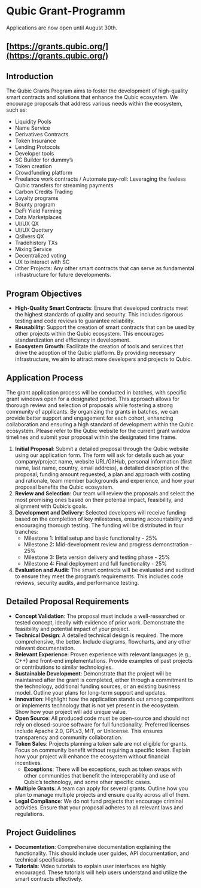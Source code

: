 # Qubic Grant-Programm

Applications are now open until August 30th.

## [https://grants.qubic.org/](https://grants.qubic.org/)

## Introduction

The Qubic Grants Program aims to foster the development of high-quality smart contracts and solutions that enhance the Qubic ecosystem. We encourage proposals that address various needs within the ecosystem, such as:

- Liquidity Pools
- Name Service
- Derivatives Contracts
- Token Insurance
- Lending Protocols
- Developer tools
- SC Builder for dummy’s
- Token creation
- Crowdfunding platform
- Freelance work contracts / Automate pay-roll: Leveraging the feeless Qubic transfers for streaming payments
- Carbon Credits Trading
- Loyalty programs
- Bounty program
- DeFi Yield Farming
- Data Marketplaces
- UI/UX QX
- UI/UX Quottery
- Qsilvers QX
- Tradehistory TXs
- Mixing Service
- Decentralized voting
- UX to interact with SC
- Other Projects: Any other smart contracts that can serve as fundamental infrastructure for future developments.

## Program Objectives

- **High-Quality Smart Contracts**: Ensure that developed contracts meet the highest standards of quality and security. This includes rigorous testing and code reviews to guarantee reliability.
- **Reusability**: Support the creation of smart contracts that can be used by other projects within the Qubic ecosystem. This encourages standardization and efficiency in development.
- **Ecosystem Growth**: Facilitate the creation of tools and services that drive the adoption of the Qubic platform. By providing necessary infrastructure, we aim to attract more developers and projects to Qubic.

## Application Process

The grant application process will be conducted in batches, with specific grant windows open for a designated period. This approach allows for thorough review and selection of proposals while fostering a strong community of applicants. By organizing the grants in batches, we can provide better support and engagement for each cohort, enhancing collaboration and ensuring a high standard of development within the Qubic ecosystem. Please refer to the Qubic website for the current grant window timelines and submit your proposal within the designated time frame.

1. **Initial Proposal**: Submit a detailed proposal through the Qubic website using our application form. The form will ask for details such as your company/project name, website URL/GitHub, personal information (first name, last name, country, email address), a detailed description of the proposal, funding amount requested, a plan and approach with costing and rationale, team member backgrounds and experience, and how your proposal benefits the Qubic ecosystem.
2. **Review and Selection**: Our team will review the proposals and select the most promising ones based on their potential impact, feasibility, and alignment with Qubic’s goals.
3. **Development and Delivery**: Selected developers will receive funding based on the completion of key milestones, ensuring accountability and encouraging thorough testing. The funding will be distributed in four tranches:
    - Milestone 1: Initial setup and basic functionality - 25%
    - Milestone 2: Mid-development review and progress demonstration - 25%
    - Milestone 3: Beta version delivery and testing phase - 25%
    - Milestone 4: Final deployment and full functionality - 25%
4. **Evaluation and Audit**: The smart contracts will be evaluated and audited to ensure they meet the program’s requirements. This includes code reviews, security audits, and performance testing.

## Detailed Proposal Requirements

- **Concept Validation**: The proposal must include a well-researched or tested concept, ideally with evidence of prior work. Demonstrate the feasibility and potential impact of your project.
- **Technical Design**: A detailed technical design is required. The more comprehensive, the better. Include diagrams, flowcharts, and any other relevant documentation.
- **Relevant Experience**: Proven experience with relevant languages (e.g., C++) and front-end implementations. Provide examples of past projects or contributions to similar technologies.
- **Sustainable Development**: Demonstrate that the project will be maintained after the grant is completed, either through a commitment to the technology, additional funding sources, or an existing business model. Outline your plans for long-term support and updates.
- **Innovation**: Highlight how the application stands out among competitors or implements technology that is not yet present in the ecosystem. Show how your project will add unique value.
- **Open Source**: All produced code must be open-source and should not rely on closed-source software for full functionality. Preferred licenses include Apache 2.0, GPLv3, MIT, or Unlicense. This ensures transparency and community collaboration.
- **Token Sales**: Projects planning a token sale are not eligible for grants. Focus on community benefit without requiring a specific token. Explain how your project will enhance the ecosystem without financial incentives.
  - **Exceptions**: There will be exceptions, such as token swaps with other communities that benefit the interoperability and use of Qubic’s technology, and some other specific cases.
- **Multiple Grants**: A team can apply for several grants. Outline how you plan to manage multiple projects and ensure quality across all of them.
- **Legal Compliance**: We do not fund projects that encourage criminal activities. Ensure that your proposal adheres to all relevant laws and regulations.

## Project Guidelines

- **Documentation**: Comprehensive documentation explaining the functionality. This should include user guides, API documentation, and technical specifications.
- **Tutorials**: Video tutorials to explain user interfaces are highly encouraged. These tutorials will help users understand and utilize the smart contracts effectively.
